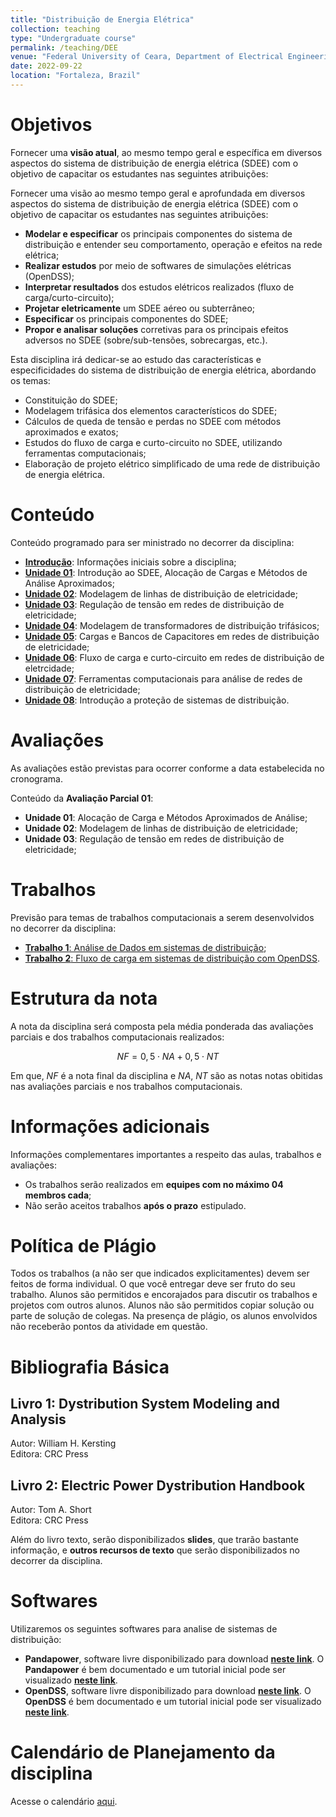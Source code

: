 ```yaml
---
title: "Distribuição de Energia Elétrica"
collection: teaching
type: "Undergraduate course"
permalink: /teaching/DEE
venue: "Federal University of Ceara, Department of Electrical Engineering"
date: 2022-09-22
location: "Fortaleza, Brazil"
---
```



# Objetivos

Fornecer uma **visão atual**, ao mesmo tempo geral e específica em diversos aspectos do sistema de distribuição de energia elétrica (SDEE) com o objetivo de capacitar os estudantes nas seguintes atribuições:

Fornecer uma visão ao mesmo tempo geral e aprofundada em diversos aspectos do sistema de distribuição de energia elétrica (SDEE) com o objetivo de capacitar os estudantes nas seguintes atribuições:
- **Modelar e especificar** os principais componentes do sistema de distribuição e entender seu comportamento, operação e efeitos na rede elétrica;
- **Realizar estudos** por meio de softwares de simulações elétricas (OpenDSS);
- **Interpretar resultados** dos estudos elétricos realizados (fluxo de carga/curto-circuito);
- **Projetar eletricamente** um SDEE aéreo ou subterrâneo;
- **Especificar** os principais componentes do SDEE;
- **Propor e analisar soluções** corretivas para os principais efeitos adversos no SDEE (sobre/sub-tensões, sobrecargas, etc.).

Esta disciplina irá dedicar-se ao estudo das características e especificidades do sistema de distribuição de energia elétrica, abordando os temas:
- Constituição do SDEE;
- Modelagem trifásica dos elementos característicos do SDEE;
- Cálculos de queda de tensão e perdas no SDEE com métodos aproximados e exatos;
- Estudos do fluxo de carga e curto-circuito no SDEE, utilizando ferramentas computacionais;
- Elaboração de projeto elétrico simplificado de uma rede de distribuição de energia elétrica.

# Conteúdo

Conteúdo programado para ser ministrado no decorrer da disciplina:
- [**Introdução**](/teaching/DEE/Introducao): Informações iniciais sobre a disciplina;
- [**Unidade 01**](/teaching/DEE/Unidade-01): Introdução ao SDEE, Alocação de Cargas e Métodos de Análise Aproximados;
- [**Unidade 02**](/teaching/DEE/Unidade-02): Modelagem de linhas de distribuição de eletricidade;
- [**Unidade 03**](/teaching/DEE/Unidade-03): Regulação de tensão em redes de distribuição de eletricidade;
- [**Unidade 04**](/teaching/DEE/Unidade-04): Modelagem de transformadores de distribuição trifásicos;
- [**Unidade 05**](/teaching/DEE/Unidade-05): Cargas e Bancos de Capacitores em redes de distribuição de eletricidade; 
- [**Unidade 06**](/teaching/DEE/Unidade-06): Fluxo de carga e curto-circuito em redes de distribuição de eletrcidade;
- [**Unidade 07**](/teaching/DEE/Unidade-07): Ferramentas computacionais para análise de redes de distribuição de eletricidade;
- [**Unidade 08**](/teaching/DEE/Unidade-08): Introdução a proteção de sistemas de distribuição.

# Avaliações

As avaliações estão previstas para ocorrer conforme a data estabelecida no cronograma.

Conteúdo da **Avaliação Parcial 01**:
- **Unidade 01**: Alocação de Carga e Métodos Aproximados de Análise;
- **Unidade 02**: Modelagem de linhas de distribuição de eletricidade;
- **Unidade 03**: Regulação de tensão em redes de distribuição de eletricidade;

# Trabalhos

Previsão para temas de trabalhos computacionais a serem desenvolvidos no decorrer da disciplina:
- [**Trabalho 1**: Análise de Dados em sistemas de distribuição](/teaching/DEE/Trabalho-01);
- [**Trabalho 2**: Fluxo de carga em sistemas de distribuição com OpenDSS](/teaching/DEE/Trabalho-02).

# Estrutura da nota

A nota da disciplina será composta pela média ponderada das avaliações parciais e dos trabalhos computacionais realizados:

$$NF = 0,5 \cdot NA + 0,5 \cdot NT$$

Em que, $NF$ é a nota final da disciplina e $NA$, $NT$ são as notas notas obitidas nas avaliações parciais e nos trabalhos computacionais.

# Informações adicionais

Informações complementares importantes a respeito das aulas, trabalhos e avaliações:
- Os trabalhos serão realizados em **equipes com no máximo 04 membros cada**;
- Não serão aceitos trabalhos **após o prazo** estipulado.

# Política de Plágio

Todos os trabalhos (a não ser que indicados explicitamentes) devem ser feitos de forma individual. O que você entregar deve ser fruto do seu trabalho. Alunos são permitidos e encorajados para discutir os trabalhos e projetos com outros alunos. Alunos não são permitidos copiar solução ou parte de solução de colegas. Na presença de plágio, os alunos envolvidos não receberão pontos da atividade em questão.

# Bibliografia Básica


## Livro 1: Dystribution System Modeling and Analysis
Autor: William H. Kersting <br>
Editora: CRC Press <br>

## Livro 2: Electric Power Dystribution Handbook
Autor: Tom A. Short <br>
Editora: CRC Press <br>


Além do livro texto, serão disponibilizados **slides**, que trarão bastante informação, e **outros recursos de texto** que serão disponibilizados no decorrer da disciplina.

# Softwares

Utilizaremos os seguintes softwares para analise de sistemas de distribuição:

- **Pandapower**, software livre disponibilizado para download [**neste link**](http://www.pandapower.org/). O **Pandapower** é bem documentado e um tutorial inicial pode ser visualizado [**neste link**](https://pandapower.readthedocs.io/en/latest/).
-  **OpenDSS**, software livre disponibilizado para download [**neste link**](https://sourceforge.net/projects/electricdss/). O **OpenDSS** é bem documentado e um tutorial inicial pode ser visualizado [**neste link**](http://sourceforge.net/p/electricdss/code/HEAD/tree/trunk/Distrib/Doc/OpenDSSPrimer.pdf).

# Calendário de Planejamento da disciplina
Acesse o calendário [aqui](https://drive.google.com/file/d/1rBuyRe-kQwqreYOSrbKx6v9V1X5p9SNw/view?usp=share_link).
